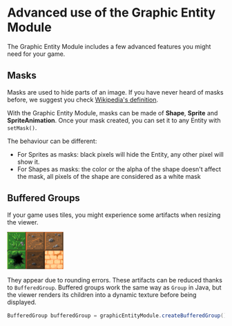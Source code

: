 # Advanced use of the Graphic Entity Module

The Graphic Entity Module includes a few advanced features you might need for your game.

## Masks

Masks are used to hide parts of an image. If you have never heard of masks before, we suggest you check [Wikipedia's definition](https://en.wikipedia.org/wiki/Layers_(digital_image_editing)#Layer_mask).

With the Graphic Entity Module, masks can be made of **Shape**, **Sprite** and **SpriteAnimation**. Once your mask created, you can set it to any Entity with `setMask()`.

The behaviour can be different:
- For Sprites as masks: black pixels will hide the Entity, any other pixel will show it.
- For Shapes as masks: the color or the alpha of the shape doesn't affect the mask, all pixels of the shape are considered as a white mask

## Buffered Groups <a name="buffered-groups"></a>

If your game uses tiles, you might experience some artifacts when resizing the viewer.

![Artifacts](resources/artifacts.png)

They appear due to rounding errors. These artifacts can be reduced thanks to `BufferedGroup`. Buffered groups work the same way as `Group` in Java, but the viewer renders its children into a dynamic texture before being displayed. 

```java
BufferedGroup bufferedGroup = graphicEntityModule.createBufferedGroup();
```